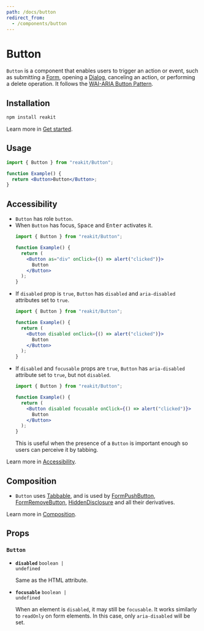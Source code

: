 ```yaml
---
path: /docs/button
redirect_from:
  - /components/button
---
```


# Button

`Button` is a component that enables users to trigger an action or event, such as submitting a [Form](/docs/form), opening a [Dialog](/docs/dialog), canceling an action, or performing a delete operation. It follows the [WAI-ARIA Button Pattern](https://www.w3.org/TR/wai-aria-practices/#button).

## Installation

```sh
npm install reakit
```

Learn more in [Get started](/docs/get-started).

## Usage

```jsx
import { Button } from "reakit/Button";

function Example() {
  return <Button>Button</Button>;
}
```

## Accessibility

- `Button` has role `button`.
- When `Button` has focus, <kbd>Space</kbd> and <kbd>Enter</kbd> activates it.
  <!-- eslint-disable no-alert -->
    ```jsx
    import { Button } from "reakit/Button";

    function Example() {
      return (
        <Button as="div" onClick={() => alert("clicked")}>
          Button
        </Button>
      );
    }
    ```
- If `disabled` prop is `true`, `Button` has `disabled` and `aria-disabled` attributes set to `true`.
  <!-- eslint-disable no-alert -->
    ```jsx
    import { Button } from "reakit/Button";

    function Example() {
      return (
        <Button disabled onClick={() => alert("clicked")}>
          Button
        </Button>
      );
    }
    ```
- If `disabled` and `focusable` props are `true`, `Button` has `aria-disabled` attribute set to `true`, but not `disabled`.
  <!-- eslint-disable no-alert -->
    ```jsx
    import { Button } from "reakit/Button";

    function Example() {
      return (
        <Button disabled focusable onClick={() => alert("clicked")}>
          Button
        </Button>
      );
    }
    ```
    This is useful when the presence of a `Button` is important enough so users can perceive it by tabbing.

Learn more in [Accessibility](/docs/accessibility).

## Composition

- `Button` uses [Tabbable](/docs/tabbable), and is used by [FormPushButton](/docs/form), [FormRemoveButton](/docs/form), [HiddenDisclosure](/docs/hidden) and all their derivatives.

Learn more in [Composition](/docs/composition#props-hooks).

## Props

<!-- Automatically generated -->

### `Button`

- **`disabled`** 
  <code>boolean | undefined</code>

  Same as the HTML attribute.  

- **`focusable`** 
  <code>boolean | undefined</code>

  When an element is `disabled`, it may still be `focusable`. It works
similarly to `readOnly` on form elements. In this case, only
`aria-disabled` will be set.  
